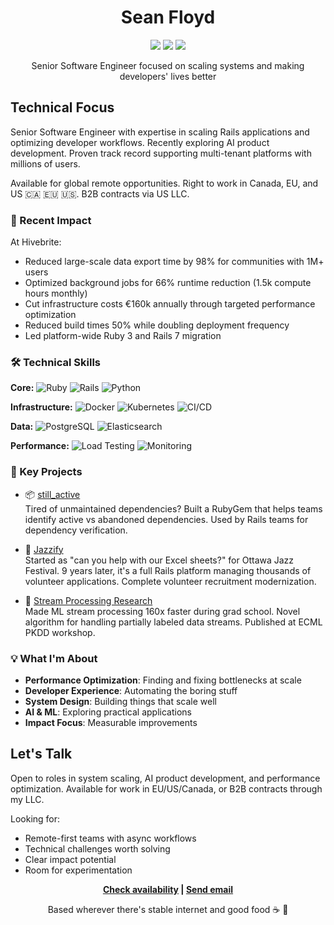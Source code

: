 <div align="center">

# Sean Floyd

[![](https://img.shields.io/badge/Website-seanfloyd.dev-blue?style=flat-square&logo=safari)](https://seanfloyd.dev)
[![](https://img.shields.io/badge/GitHub-@SeanLF-black?style=flat-square&logo=github)](https://github.com/SeanLF)
[![](https://img.shields.io/badge/LinkedIn-@seanlf-0077B5?style=flat-square&logo=linkedin)](https://linkedin.com/in/seanlf)

Senior Software Engineer focused on scaling systems and making developers' lives better
</div>

## Technical Focus

Senior Software Engineer with expertise in scaling Rails applications and optimizing developer workflows. Recently exploring AI product development. Proven track record supporting multi-tenant platforms with millions of users.

Available for global remote opportunities. Right to work in Canada, EU, and US 🇨🇦 🇪🇺 🇺🇸. B2B contracts via US LLC.

### 🎯 Recent Impact

At Hivebrite:
- Reduced large-scale data export time by 98% for communities with 1M+ users
- Optimized background jobs for 66% runtime reduction (1.5k compute hours monthly)
- Cut infrastructure costs €160k annually through targeted performance optimization
- Reduced build times 50% while doubling deployment frequency
- Led platform-wide Ruby 3 and Rails 7 migration

### 🛠 Technical Skills

**Core:**
![Ruby](https://img.shields.io/badge/Ruby-9_years-red?style=flat-square)
![Rails](https://img.shields.io/badge/Rails-Expert-red?style=flat-square)
![Python](https://img.shields.io/badge/Python-ML_focus-blue?style=flat-square)

**Infrastructure:**
![Docker](https://img.shields.io/badge/Docker-★★★-blue?style=flat-square)
![Kubernetes](https://img.shields.io/badge/Kubernetes-★-blue?style=flat-square)
![CI/CD](https://img.shields.io/badge/CI/CD-Expert-green?style=flat-square)

**Data:**
![PostgreSQL](https://img.shields.io/badge/PostgreSQL-Performance-blue?style=flat-square)
![Elasticsearch](https://img.shields.io/badge/Elasticsearch-Scaling-yellow?style=flat-square)

**Performance:**
![Load Testing](https://img.shields.io/badge/K6-Load_Testing-green?style=flat-square)
![Monitoring](https://img.shields.io/badge/Datadog-APM-purple?style=flat-square)

### 🚀 Key Projects

- 📦 [still_active](https://github.com/SeanLF/still_active)  
  Tired of unmaintained dependencies? Built a RubyGem that helps teams identify active vs abandoned dependencies. Used by Rails teams for dependency verification.
  
- 🎵 [Jazzify](https://jazzify.ca)  
  Started as "can you help with our Excel sheets?" for Ottawa Jazz Festival. 9 years later, it's a full Rails platform managing thousands of volunteer applications. Complete volunteer recruitment modernization.
  
- 🔬 [Stream Processing Research](https://ruor.uottawa.ca/handle/10393/39273)  
  Made ML stream processing 160x faster during grad school. Novel algorithm for handling partially labeled data streams. Published at ECML PKDD workshop.

### 💡 What I'm About

- **Performance Optimization**: Finding and fixing bottlenecks at scale
- **Developer Experience**: Automating the boring stuff
- **System Design**: Building things that scale well
- **AI & ML**: Exploring practical applications
- **Impact Focus**: Measurable improvements

## Let's Talk

Open to roles in system scaling, AI product development, and performance optimization. Available for work in EU/US/Canada, or B2B contracts through my LLC.

Looking for:
- Remote-first teams with async workflows
- Technical challenges worth solving
- Clear impact potential
- Room for experimentation

<div align="center">

**[Check availability](https://seanfloyd.dev/availability) | [Send email](https://seanfloyd.dev/email)**

Based wherever there's stable internet and good food ☕️ 🍜
</div>
